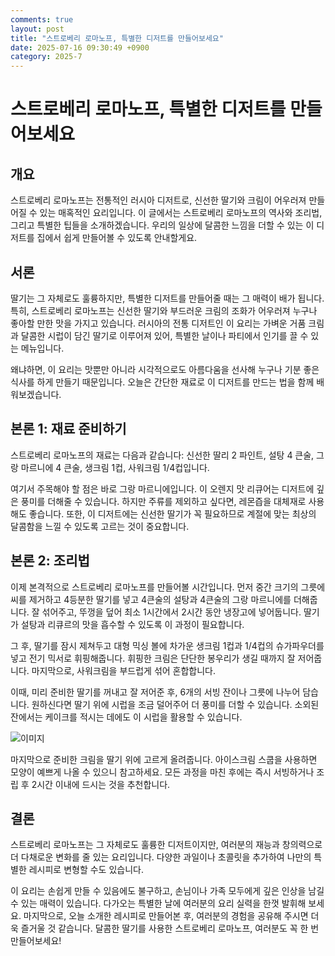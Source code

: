 ```yaml
---
comments: true
layout: post
title: "스트로베리 로마노프, 특별한 디저트를 만들어보세요"
date: 2025-07-16 09:30:49 +0900
category: 2025-7
---
```


# 스트로베리 로마노프, 특별한 디저트를 만들어보세요

## 개요
스트로베리 로마노프는 전통적인 러시아 디저트로, 신선한 딸기와 크림이 어우러져 만들어질 수 있는 매혹적인 요리입니다. 이 글에서는 스트로베리 로마노프의 역사와 조리법, 그리고 특별한 팁들을 소개하겠습니다. 우리의 일상에 달콤한 느낌을 더할 수 있는 이 디저트를 집에서 쉽게 만들어볼 수 있도록 안내할게요.

## 서론
딸기는 그 자체로도 훌륭하지만, 특별한 디저트를 만들어줄 때는 그 매력이 배가 됩니다. 특히, 스트로베리 로마노프는 신선한 딸기와 부드러운 크림의 조화가 어우러져 누구나 좋아할 만한 맛을 가지고 있습니다. 러시아의 전통 디저트인 이 요리는 가벼운 거품 크림과 달콤한 시럽이 담긴 딸기로 이루어져 있어, 특별한 날이나 파티에서 인기를 끌 수 있는 메뉴입니다. 

왜냐하면, 이 요리는 맛뿐만 아니라 시각적으로도 아름다움을 선사해 누구나 기분 좋은 식사를 하게 만들기 때문입니다. 오늘은 간단한 재료로 이 디저트를 만드는 법을 함께 배워보겠습니다.

## 본론 1: 재료 준비하기
스트로베리 로마노프의 재료는 다음과 같습니다: 신선한 딸리 2 파인트, 설탕 4 큰술, 그랑 마르니에 4 큰술, 생크림 1컵, 사워크림 1/4컵입니다. 

여기서 주목해야 할 점은 바로 그랑 마르니에입니다. 이 오렌지 맛 리큐어는 디저트에 깊은 풍미를 더해줄 수 있습니다. 하지만 주류를 제외하고 싶다면, 레몬즙을 대체재로 사용해도 좋습니다. 또한, 이 디저트에는 신선한 딸기가 꼭 필요하므로 계절에 맞는 최상의 달콤함을 느낄 수 있도록 고르는 것이 중요합니다.

## 본론 2: 조리법
이제 본격적으로 스트로베리 로마노프를 만들어볼 시간입니다. 먼저 중간 크기의 그릇에 씨를 제거하고 4등분한 딸기를 넣고 4큰술의 설탕과 4큰술의 그랑 마르니에를 더해줍니다. 잘 섞어주고, 뚜껑을 덮어 최소 1시간에서 2시간 동안 냉장고에 넣어둡니다. 딸기가 설탕과 리큐르의 맛을 흡수할 수 있도록 이 과정이 필요합니다. 

그 후, 딸기를 잠시 제쳐두고 대형 믹싱 볼에 차가운 생크림 1컵과 1/4컵의 슈가파우더를 넣고 전기 믹서로 휘핑해줍니다. 휘핑한 크림은 단단한 봉우리가 생길 때까지 잘 저어줍니다. 마지막으로, 사워크림을 부드럽게 섞어 혼합합니다.  

이때, 미리 준비한 딸기를 꺼내고 잘 저어준 후, 6개의 서빙 잔이나 그릇에 나누어 담습니다. 원하신다면 딸기 위에 시럽을 조금 덜어주어 더 풍미를 더할 수 있습니다. 소외된 잔에서는 케이크를 적시는 데에도 이 시럽을 활용할 수 있습니다. 

![이미지](https://www.themealdb.com/images/media/meals/oe8rg51699014028.jpg)

마지막으로 준비한 크림을 딸기 위에 고르게 올려줍니다. 아이스크림 스쿱을 사용하면 모양이 예쁘게 나올 수 있으니 참고하세요. 모든 과정을 마친 후에는 즉시 서빙하거나 조립 후 2시간 이내에 드시는 것을 추천합니다.

## 결론
스트로베리 로마노프는 그 자체로도 훌륭한 디저트이지만, 여러분의 재능과 창의력으로 더 다채로운 변화를 줄 있는 요리입니다. 다양한 과일이나 초콜릿을 추가하여 나만의 특별한 레시피로 변형할 수도 있습니다.  

이 요리는 손쉽게 만들 수 있음에도 불구하고, 손님이나 가족 모두에게 깊은 인상을 남길 수 있는 매력이 있습니다. 다가오는 특별한 날에 여러분의 요리 실력을 한껏 발휘해 보세요. 마지막으로, 오늘 소개한 레시피로 만들어본 후, 여러분의 경험을 공유해 주시면 더욱 즐거울 것 같습니다. 달콤한 딸기를 사용한 스트로베리 로마노프, 여러분도 꼭 한 번 만들어보세요!